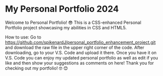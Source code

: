 # My Personal Portfolio 2024

Welcome to Personal Portfolio! 😎
This is a CSS-enhanced Personal Portfolio project showcasing my abilities in CSS and HTML5.


How to use: Go to https://github.com/spikenardJ/personal_portfolio_enhancement_project.git  and download the raw file in the upper right corner of the code. After downloading, go to your V.S. Code and upload it there. Once you have it on V.S. Code you can enjoy my updated personal portfolio as well as edit if you like and then show your suggestions as comments on here! Thank you for checking out my portfolio! 🤓 😊
